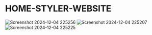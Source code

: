 # HOME-STYLER-WEBSITE

![Screenshot 2024-12-04 225256](https://github.com/user-attachments/assets/1ea49bf9-1bf8-4c76-9299-d471bc1260d9) ![Screenshot 2024-12-04 225207](https://github.com/user-attachments/assets/903c14b7-c033-4b5c-bcbb-35cf6321d5d9) ![Screenshot 2024-12-04 225225](https://github.com/user-attachments/assets/53cc1510-4fc0-4091-b410-af5dab9969b8)


